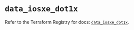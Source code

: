 # `data_iosxe_dot1x`

Refer to the Terraform Registry for docs: [`data_iosxe_dot1x`](https://registry.terraform.io/providers/ciscodevnet/iosxe/0.9.3/docs/data-sources/dot1x).
